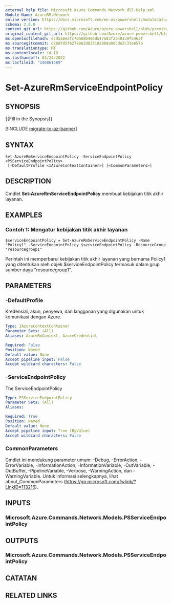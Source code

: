 ```yaml
---
external help file: Microsoft.Azure.Commands.Network.dll-Help.xml
Module Name: AzureRM.Network
online version: https://docs.microsoft.com/en-us/powershell/module/azurerm.network/set-azurermserviceendpointpolicy
schema: 2.0.0
content_git_url: https://github.com/Azure/azure-powershell/blob/preview/src/ResourceManager/Network/Commands.Network/help/Set-AzureRmServiceEndpointPolicy.md
original_content_git_url: https://github.com/Azure/azure-powershell/blob/preview/src/ResourceManager/Network/Commands.Network/help/Set-AzureRmServiceEndpointPolicy.md
ms.openlocfilehash: ecd5a8eafc70a88b4ebda17a83f2b40139f5463f
ms.sourcegitcommit: d28d7d5f6278862d833182868a9dcde2c31e657b
ms.translationtype: MT
ms.contentlocale: id-ID
ms.lasthandoff: 03/24/2022
ms.locfileid: "140861489"
---
```

# Set-AzureRmServiceEndpointPolicy

## SYNOPSIS
{{Fill in the Synopsis}}

[!INCLUDE [migrate-to-az-banner](../../includes/migrate-to-az-banner.md)]

## SYNTAX

```
Set-AzureRmServiceEndpointPolicy -ServiceEndpointPolicy <PSServiceEndpointPolicy>
 [-DefaultProfile <IAzureContextContainer>] [<CommonParameters>]
```

## DESCRIPTION
Cmdlet **Set-AzureRmServiceEndpointPolicy** membuat kebijakan titik akhir layanan.

## EXAMPLES

### Contoh 1: Mengatur kebijakan titik akhir layanan
```
$serviceEndpointPolicy = Set-AzureRmServiceEndpointPolicy -Name "Policy1" -ServiceEndpointPolicy $serviceEndpointPolicy -ResourceGroup "resourcegroup1"
```

Perintah ini memperbarui kebijakan titik akhir layanan yang bernama Policy1 yang ditentukan oleh objek $serviceEndpointPolicy termasuk dalam grup sumber daya "resourcegroup1".

## PARAMETERS

### -DefaultProfile
Kredensial, akun, penyewa, dan langganan yang digunakan untuk komunikasi dengan Azure.

```yaml
Type: IAzureContextContainer
Parameter Sets: (All)
Aliases: AzureRmContext, AzureCredential

Required: False
Position: Named
Default value: None
Accept pipeline input: False
Accept wildcard characters: False
```

### -ServiceEndpointPolicy
The ServiceEndpointPolicy

```yaml
Type: PSServiceEndpointPolicy
Parameter Sets: (All)
Aliases:

Required: True
Position: Named
Default value: None
Accept pipeline input: True (ByValue)
Accept wildcard characters: False
```

### CommonParameters
Cmdlet ini mendukung parameter umum: -Debug, -ErrorAction, -ErrorVariable, -InformationAction, -InformationVariable, -OutVariable, -OutBuffer, -PipelineVariable, -Verbose, -WarningAction, dan -WarningVariable.
Untuk informasi selengkapnya, lihat about_CommonParameters (https://go.microsoft.com/fwlink/?LinkID=113216).

## INPUTS

### Microsoft.Azure.Commands.Network.Models.PSServiceEndpointPolicy


## OUTPUTS

### Microsoft.Azure.Commands.Network.Models.PSServiceEndpointPolicy


## CATATAN

## RELATED LINKS
